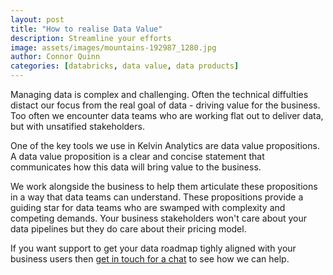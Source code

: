 ```yaml
---
layout: post
title: "How to realise Data Value"
description: Streamline your efforts
image: assets/images/mountains-192987_1280.jpg
author: Connor Quinn
categories: [databricks, data value, data products]
---
```


Managing data is complex and challenging. Often the technical diffulties distact our focus from the real goal of data - driving value for the business. Too often we encounter data teams who are working flat out to deliver data, but with unsatified stakeholders. 

One of the key tools we use in Kelvin Analytics are data value propositions. A data value proposition is a clear and concise statement that communicates how this data will bring value to the business. 

We work alongside the business to help them articulate these propositions in a way that data teams can understand. These propositions provide a guiding star for data teams who are swamped with complexity and competing demands. Your business stakeholders won't care about your data pipelines but they do care about their pricing model.

If you want support to get your data roadmap tighly aligned with your business users then
<a href="#contact" class="button">get in touch for a chat</a> to see how we can help.